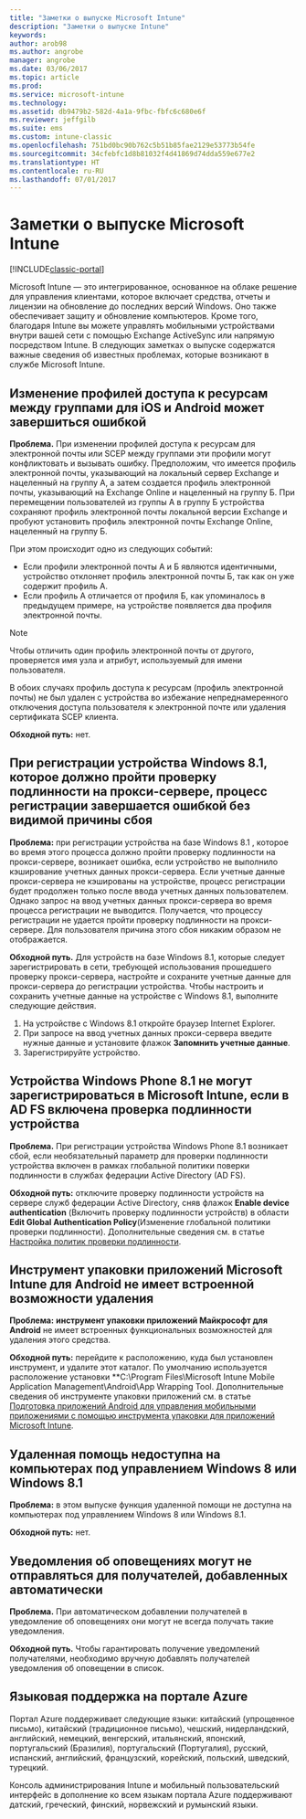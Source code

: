 ```yaml
---
title: "Заметки о выпуске Microsoft Intune"
description: "Заметки о выпуске Intune"
keywords: 
author: arob98
ms.author: angrobe
manager: angrobe
ms.date: 03/06/2017
ms.topic: article
ms.prod: 
ms.service: microsoft-intune
ms.technology: 
ms.assetid: db9479b2-582d-4a1a-9fbc-fbfc6c680e6f
ms.reviewer: jeffgilb
ms.suite: ems
ms.custom: intune-classic
ms.openlocfilehash: 751bd0bc90b762c5b51b85fae2129e53773b54fe
ms.sourcegitcommit: 34cfebfc1d8b81032f4d41869d74dda559e677e2
ms.translationtype: HT
ms.contentlocale: ru-RU
ms.lasthandoff: 07/01/2017
---
```

# <a name="release-notes-for-microsoft-intune"></a>Заметки о выпуске Microsoft Intune

[!INCLUDE[classic-portal](../includes/classic-portal.md)]

Microsoft Intune — это интегрированное, основанное на облаке решение для управления клиентами, которое включает средства, отчеты и лицензии на обновление до последних версий Windows. Оно также обеспечивает защиту и обновление компьютеров. Кроме того, благодаря Intune вы можете управлять мобильными устройствами внутри вашей сети с помощью Exchange ActiveSync или напрямую посредством Intune. В следующих заметках о выпуске содержатся важные сведения об известных проблемах, которые возникают в службе Microsoft Intune.

<!-- 3-6-17: customer asked if this is still current; Stacie asked Chris Baldwin about it. Chris said it's a Samsung issue, but that he hasn't heard any reports about it for months, so he suggested that I share that with the customer and remove this item from the release notes. I'm only going to comment it out in case it resurfaces.
## Android users can’t send email when conditional access for Exchange Online is implemented

**Issue:** Users running Samsung Android 5.1.1 and later on their devices can't send email when conditional access for Exchange Online has been set up. Samsung acknowledges that the issue is in its built-in email client in Android 5.1.1 and later, and is investigating a fix.

**Workaround 1:** Advise users to use the Outlook app for Android.

**Workaround 2:** To let affected users send email, you can follow these steps:

1. Put each affected user in a security group in the “exempted groups” section of the conditional access policy for Exchange Online.
2. Let the user temporarily sync email on the built-in email client.
3. Remove the affected user from the exempted group, and confirm that the user can now send email.

Microsoft will continue to work closely with Samsung on a fix or additional workarounds.
-->


## <a name="changing-resource-access-profiles-between-groups-for-ios-and-android-might-fail"></a>Изменение профилей доступа к ресурсам между группами для iOS и Android может завершиться ошибкой
**Проблема.** При изменении профилей доступа к ресурсам для электронной почты или SCEP между группами эти профили могут конфликтовать и вызывать ошибку. Предположим, что имеется профиль электронной почты, указывающий на локальный сервер Exchange и нацеленный на группу А, а затем создается профиль электронной почты, указывающий на Exchange Online и нацеленный на группу Б. При перемещении пользователей из группы А в группу Б устройства сохраняют профиль электронной почты локальной версии Exchange и пробуют установить профиль электронной почты Exchange Online, нацеленный на группу Б.

При этом происходит одно из следующих событий: 
* Если профили электронной почты А и Б являются идентичными, устройство отклоняет профиль электронной почты Б, так как он уже содержит профиль A.
* Если профиль А отличается от профиля Б, как упоминалось в предыдущем примере, на устройстве появляется два профиля электронной почты.

> [!NOTE]
> Чтобы отличить один профиль электронной почты от другого, проверяется имя узла и атрибут, используемый для имени пользователя.

В обоих случаях профиль доступа к ресурсам (профиль электронной почты) не был удален с устройства во избежание непреднамеренного отключения доступа пользователя к электронной почте или удаления сертификата SCEP клиента.

**Обходной путь:** нет.

## <a name="when-you-enroll-a-windows-81-device-that-must-authenticate-to-a-proxy-server-the-enrollment-process-fails-with-no-visible-cause"></a>При регистрации устройства Windows 8.1, которое должно пройти проверку подлинности на прокси-сервере, процесс регистрации завершается ошибкой без видимой причины сбоя
**Проблема:** при регистрации устройства на базе Windows 8.1 , которое во время этого процесса должно пройти проверку подлинности на прокси-сервере, возникает ошибка, если устройство не выполнило кэширование учетных данных прокси-сервера. Если учетные данные прокси-сервера не кэшированы на устройстве, процесс регистрации будет продолжен только после ввода учетных данных пользователем. Однако запрос на ввод учетных данных прокси-сервера во время процесса регистрации не выводится. Получается, что процессу регистрации не удается пройти проверку подлинности на прокси-сервере. Для пользователя причина этого сбоя никаким образом не отображается.

**Обходной путь.** Для устройств на базе Windows 8.1, которые следует зарегистрировать в сети, требующей использования прошедшего проверку прокси-сервера, настройте и сохраните учетные данные для прокси-сервера до регистрации устройства. Чтобы настроить и сохранить учетные данные на устройстве с Windows 8.1, выполните следующие действия.

1.  На устройстве с Windows 8.1 откройте браузер Internet Explorer.
2.  При запросе на ввод учетных данных прокси-сервера введите нужные данные и установите флажок **Запомнить учетные данные**.
3.  Зарегистрируйте устройство.

## <a name="windows-phone-81-devices-fail-to-enroll-with-microsoft-intune-when-device-authentication-is-enabled-in-ad-fs"></a>Устройства Windows Phone 8.1 не могут зарегистрироваться в Microsoft Intune, если в AD FS включена проверка подлинности устройства
**Проблема.** При регистрации устройства Windows Phone 8.1 возникает сбой, если необязательный параметр для проверки подлинности устройства включен в рамках глобальной политики поверки подлинности в службах федерации Active Directory (AD FS).

**Обходной путь:** отключите проверку подлинности устройств на сервере служб федерации Active Directory, сняв флажок **Enable device authentication** (Включить проверку подлинности устройств) в области **Edit Global Authentication Policy**(Изменение глобальной политики проверки подлинности). Дополнительные сведения см. в статье [Настройка политик проверки подлинности](http://technet.microsoft.com/library/dn486781.aspx).


## <a name="microsoft-intune-app-wrapping-tool-for-android-has-no-built-in-uninstall-capability"></a>Инструмент упаковки приложений Microsoft Intune для Android не имеет встроенной возможности удаления
**Проблема:** **инструмент упаковки приложений Майкрософт для Android** не имеет встроенных функциональных возможностей для удаления этого средства.

**Обходной путь:** перейдите к расположению, куда был установлен инструмент, и удалите этот каталог. По умолчанию используется расположение установки **C:\Program Files\Microsoft Intune Mobile Application Management\Android\App Wrapping Tool. Дополнительные сведения об инструменте упаковки приложений см. в статье [Подготовка приложений Android для управления мобильными приложениями с помощью инструмента упаковки для приложений Microsoft Intune](/intune/app-wrapper-prepare-android).

## <a name="remote-assistance-is-not-available-on-computers-that-run-windows-8-or-windows-81"></a>Удаленная помощь недоступна на компьютерах под управлением Windows 8 или Windows 8.1
**Проблема:** в этом выпуске функция удаленной помощи не доступна на компьютерах под управлением Windows 8 или Windows 8.1.

**Обходной путь:** нет.

## <a name="alert-notifications-for-recipients-that-are-automatically-added-might-not-work"></a>Уведомления об оповещениях могут не отправляться для получателей, добавленных автоматически
**Проблема.** При автоматическом добавлении получателей в уведомление об оповещениях они могут не всегда получать такие уведомления.

**Обходной путь.** Чтобы гарантировать получение уведомлений получателями, необходимо вручную добавлять получателей уведомления об оповещении в список.

## <a name="language-support-in-the-azure-portal"></a>Языковая поддержка на портале Azure
Портал Azure поддерживает следующие языки: китайский (упрощенное письмо), китайский (традиционное письмо), чешский, нидерландский, английский, немецкий, венгерский, итальянский, японский, португальский (Бразилия), португальский (Португалия), русский, испанский, английский, французский, корейский, польский, шведский, турецкий.

Консоль администрирования Intune и мобильный пользовательский интерфейс в дополнение ко всем языкам портала Azure поддерживают датский, греческий, финский, норвежский и румынский языки.
